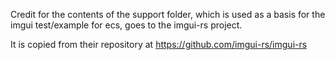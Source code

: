 Credit for the contents of the support folder, which is used as a basis for the imgui test/example for ecs, goes to the imgui-rs project.

It is copied from their repository at https://github.com/imgui-rs/imgui-rs